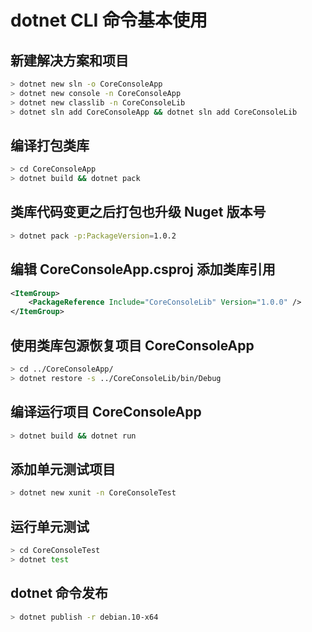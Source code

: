 # dotnet CLI 命令基本使用

## 新建解决方案和项目

```bash
> dotnet new sln -o CoreConsoleApp
> dotnet new console -n CoreConsoleApp
> dotnet new classlib -n CoreConsoleLib
> dotnet sln add CoreConsoleApp && dotnet sln add CoreConsoleLib
```

## 编译打包类库

```bash
> cd CoreConsoleApp
> dotnet build && dotnet pack
```

## 类库代码变更之后打包也升级 Nuget 版本号

```bash
> dotnet pack -p:PackageVersion=1.0.2
```

## 编辑 CoreConsoleApp.csproj 添加类库引用

```xml
<ItemGroup>
    <PackageReference Include="CoreConsoleLib" Version="1.0.0" />
</ItemGroup>
```

## 使用类库包源恢复项目 CoreConsoleApp

```bash
> cd ../CoreConsoleApp/
> dotnet restore -s ../CoreConsoleLib/bin/Debug
```

## 编译运行项目 CoreConsoleApp

```bash
> dotnet build && dotnet run
```

## 添加单元测试项目

```bash
> dotnet new xunit -n CoreConsoleTest
```

## 运行单元测试

```bash
> cd CoreConsoleTest
> dotnet test
```

## dotnet 命令发布

```bash
> dotnet publish -r debian.10-x64
```
